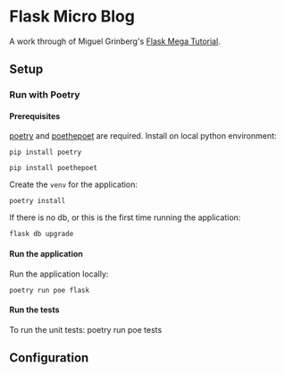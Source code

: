 # Flask Micro Blog

A work through of Miguel Grinberg's 
[Flask Mega Tutorial](https://blog.miguelgrinberg.com/post/the-flask-mega-tutorial-part-i-hello-world).

## Setup

### Run with Poetry

#### Prerequisites

[poetry](https://python-poetry.org/) and 
[poethepoet](https://pypi.org/project/poethepoet/0.18.1/)
are required. Install on local python environment:

    pip install poetry

    pip install poethepoet

Create the `venv` for the application:

    poetry install

If there is no db, or this is the first time running the application:
    
    flask db upgrade


#### Run the application

Run the application locally:

    poetry run poe flask

#### Run the tests

To run the unit tests:
    poetry run poe tests



## Configuration




